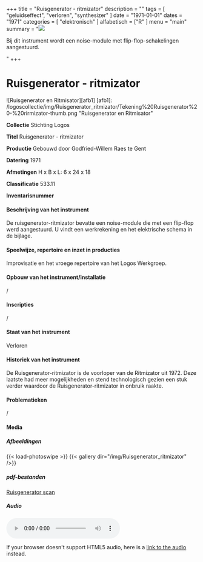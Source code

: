 ﻿+++
title = "Ruisgenerator - ritmizator"
description = ""
tags = [
  "geluidseffect",
"verloren",
"synthesizer"
]
date = "1971-01-01"
dates = "1971"
categories = [ "elektronisch"
]
alfabetisch = ["R"
]
menu = "main"
summary = "<a href='/logoscollectie/1971/ruisgenerator_ritmisator'><img src='/logoscollectie/img/Ruisgenerator_ritmizator/Tekening%20Ruisgenerator%20-%20rirmizator-thumb.png'></a><p>Bij dit instrument wordt een noise-module met flip-flop-schakelingen aangestuurd.</p>"
+++

# Ruisgenerator - ritmizator

![Ruisgenerator en Ritmisator][afb1]
[afb1]: /logoscollectie/img/Ruisgenerator_ritmizator/Tekening%20Ruisgenerator%20-%20rirmizator-thumb.png "Ruisgenerator en Ritmisator"

**Collectie**
Stichting Logos

**Titel**
Ruisgenerator - ritmizator

**Productie**
Gebouwd door Godfried-Willem Raes te Gent

**Datering**
1971

**Afmetingen**
H x B x L: 6 x 24 x 18

**Classificatie**
533.11

**Inventarisnummer**


#### Beschrijving van het instrument
De ruisgenerator-ritmizator bevatte een noise-module die met een flip-flop werd aangestuurd. U vindt een werkrekening en het elektrische schema in de bijlage.

#### Speelwijze, repertoire en inzet in producties
Improvisatie en het vroege repertoire van het Logos Werkgroep. 

#### Opbouw van het instrument/installatie
/

#### Inscripties
/

#### Staat van het instrument
Verloren

#### Historiek van het instrument
De Ruisgenerator-ritmizator is de voorloper van de Ritmizator uit 1972. Deze laatste had meer mogelijkheden en stend technologisch gezien een stuk verder waardoor de Ruisgenerator-ritmizator in onbruik raakte.

#### Problematieken
/

#### Media
##### Afbeeldingen
{{< load-photoswipe >}}
{{< gallery dir="/img/Ruisgenerator_ritmizator" />}}

##### pdf-bestanden
[Ruisgenerator scan](/logoscollectie/pdf/Ruisgenerator_ritmizator/Scan%20ritmizator.pdf)

##### Audio
<audio controls>
<source src="/logoscollectie/audio/Ruisgenerator-Ritmisator/Puig_Antich_example_of_ritmizators_CR747.wav" type="audio/wav">
<source src="/logoscollectie/audio/Ruisgenerator-Ritmisator/Puig_Antich_example_of_ritmizators_CR747.wav" type="audio/x-wav">  
</audio>

If your browser doesn't support HTML5 audio, here is a <a href="/logoscollectie/audio/Ruisgenerator-Ritmisator/Puig_Antich_example_of_ritmizators_CR747.wav">link to the audio</a> instead.
